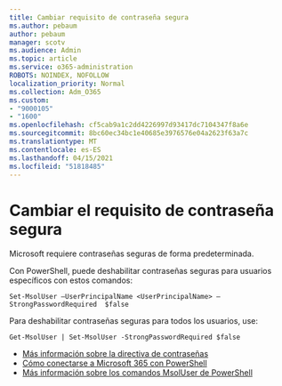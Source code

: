 ```yaml
---
title: Cambiar requisito de contraseña segura
ms.author: pebaum
author: pebaum
manager: scotv
ms.audience: Admin
ms.topic: article
ms.service: o365-administration
ROBOTS: NOINDEX, NOFOLLOW
localization_priority: Normal
ms.collection: Adm_O365
ms.custom:
- "9000105"
- "1600"
ms.openlocfilehash: cf5cab9a1c2dd4226997d93417dc7104347f8a6e
ms.sourcegitcommit: 8bc60ec34bc1e40685e3976576e04a2623f63a7c
ms.translationtype: MT
ms.contentlocale: es-ES
ms.lasthandoff: 04/15/2021
ms.locfileid: "51818485"
---
```

# <a name="change-strong-password-requirement"></a>Cambiar el requisito de contraseña segura

Microsoft requiere contraseñas seguras de forma predeterminada.

Con PowerShell, puede deshabilitar contraseñas seguras para usuarios específicos con estos comandos:

`Set-MsolUser –UserPrincipalName <UserPrincipalName> –StrongPasswordRequired  $false`

Para deshabilitar contraseñas seguras para todos los usuarios, use:

`Get-MsolUser | Set-MsolUser -StrongPasswordRequired $false`

- [Más información sobre la directiva de contraseñas](https://docs.microsoft.com/azure/active-directory/authentication/concept-sspr-policy#password-policies-that-only-apply-to-cloud-user-accounts)
- [Cómo conectarse a Microsoft 365 con PowerShell](https://docs.microsoft.com/office365/enterprise/powershell/connect-to-office-365-powershell#connect-with-the-microsoft-azure-active-directory-module-for-windows-powershell)
- [Más información sobre los comandos MsolUser de PowerShell](https://docs.microsoft.com/powershell/module/msonline/set-msoluser?view=azureadps-1.0)
